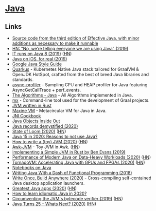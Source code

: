 # [Java](<https://en.wikipedia.org/wiki/Java_(programming_language)>)

## Links

- [Source code from the third edition of Effective Java, with minor additions as necessary to make it runnable](https://github.com/jbloch/effective-java-3e-source-code)
- [HN: “No, we’re telling everyone we are using Java” (2019)](https://news.ycombinator.com/item?id=19346017)
- [IT runs on Java 8 (2019)](https://news.ycombinator.com/item?id=19877916) ([HN](https://news.ycombinator.com/item?id=19877916))
- [Java on iOS, for real (2019)](https://gluonhq.com/java-on-ios-for-real/)
- [Google Java Style Guide](https://google.github.io/styleguide/javaguide.html)
- [Quarkus](https://quarkus.io/) - Kubernetes Native Java stack tailored for GraalVM & OpenJDK HotSpot, crafted from the best of breed Java libraries and standards.
- [async-profiler](https://github.com/jvm-profiling-tools/async-profiler) - Sampling CPU and HEAP profiler for Java featuring AsyncGetCallTrace + perf_events.
- [The Algorithms - Java](https://github.com/TheAlgorithms/Java) - All Algorithms implemented in Java.
- [mx](https://github.com/graalvm/mx) - Command-line tool used for the development of Graal projects.
- [JVM written in Rust](https://github.com/douchuan/jvm)
- [Maxine VM](https://github.com/beehive-lab/Maxine-VM) - Metacircular VM for Java in Java.
- [JNI Cookbook](https://github.com/mkowsiak/jnicookbook)
- [Java Objects Inside Out](https://shipilev.net/jvm/objects-inside-out/)
- [Java records demystified (2020)](https://isank.dev/posts/java-14-records/)
- [State of Loom (2020)](https://cr.openjdk.java.net/~rpressler/loom/loom/sol1_part1.html) ([HN](https://news.ycombinator.com/item?id=23201559))
- [Java 15 in 2020: Reasons to not use Java?](https://dev.to/brunoborges/java-15-in-2020-reasons-to-not-use-java-3ekg)
- [How to write a (toy) JVM (2020)](https://zserge.com/posts/jvm/) ([HN](https://news.ycombinator.com/item?id=23390914))
- [Awk-JVM](https://github.com/rethab/awk-jvm) - Toy JVM in Awk. ([HN](https://news.ycombinator.com/item?id=23612910))
- [Implementing a Simple JVM in Rust by Ben Evans (2019)](https://www.youtube.com/watch?v=7ECbwgkHdAE)
- [Performance of Modern Java on Data-Heavy Workloads (2020)](https://jet-start.sh/blog/2020/06/09/jdk-gc-benchmarks-part1) ([HN](https://news.ycombinator.com/item?id=23465660))
- [TornadoVM: Accelerating Java with GPUs and FPGAs (2020)](https://www.infoq.com/articles/tornadovm-java-gpu-fpga/) ([HN](https://news.ycombinator.com/item?id=23521357))
- [Notebooks on Java](https://justinblank.com/notebooks/)
- [Writing Java With a Dash of Functional Programming (2018)](https://jiahao.codes/blog/writing-java-with-a-dash-of-functional-programming/)
- [Write Once, Build Anywhere (2020)](https://dave.autonoma.ca/blog/2020/06/29/write-once-build-anywhere/) - Cross-compiling self-contained Java desktop application launchers.
- [Greatest Java apps (2020)](https://blogs.oracle.com/javamagazine/the-top-25-greatest-java-apps-ever-written) ([HN](https://news.ycombinator.com/item?id=23676723))
- [How to learn idiomatic Java in 2020?](https://lobste.rs/s/y2nnwd/how_learn_idiomatic_java_2020)
- [Circumventing the JVM's bytecode verifier (2019)](https://anthony.som.codes/blog/2019-12-30-jvm-hackery-noverify/) ([HN](https://news.ycombinator.com/item?id=21921922))
- [Java Turns 25 – Whats Next? (2020)](https://www.oracle.com/a/ocom/docs/corporate/analystrelations/omdia-java-turns-25.pdf) ([HN](https://news.ycombinator.com/item?id=24534629))
